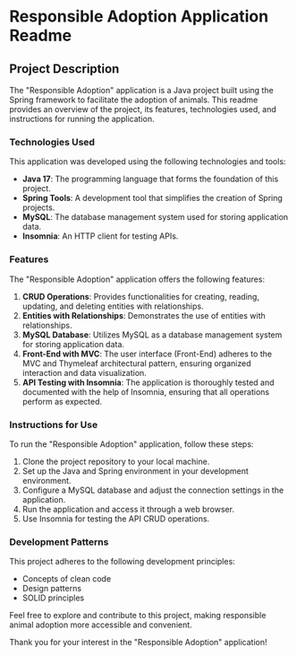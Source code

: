 # Responsible Adoption Application Readme

## Project Description

The "Responsible Adoption" application is a Java project built using the Spring framework to facilitate the adoption of animals. This readme provides an overview of the project, its features, technologies used, and instructions for running the application.

### Technologies Used

This application was developed using the following technologies and tools:

- **Java 17**: The programming language that forms the foundation of this project.
- **Spring Tools**: A development tool that simplifies the creation of Spring projects.
- **MySQL**: The database management system used for storing application data.
- **Insomnia**: An HTTP client for testing APIs.

### Features

The "Responsible Adoption" application offers the following features:

1. **CRUD Operations**: Provides functionalities for creating, reading, updating, and deleting entities with relationships.
2. **Entities with Relationships**: Demonstrates the use of entities with relationships.
3. **MySQL Database**: Utilizes MySQL as a database management system for storing application data.
4. **Front-End with MVC**: The user interface (Front-End) adheres to the MVC and Thymeleaf architectural pattern, ensuring organized interaction and data visualization.
5. **API Testing with Insomnia**: The application is thoroughly tested and documented with the help of Insomnia, ensuring that all operations perform as expected.

### Instructions for Use

To run the "Responsible Adoption" application, follow these steps:

1. Clone the project repository to your local machine.
2. Set up the Java and Spring environment in your development environment.
3. Configure a MySQL database and adjust the connection settings in the application.
4. Run the application and access it through a web browser.
5. Use Insomnia for testing the API CRUD operations.

### Development Patterns

This project adheres to the following development principles:

- Concepts of clean code
- Design patterns
- SOLID principles

Feel free to explore and contribute to this project, making responsible animal adoption more accessible and convenient.

Thank you for your interest in the "Responsible Adoption" application!
